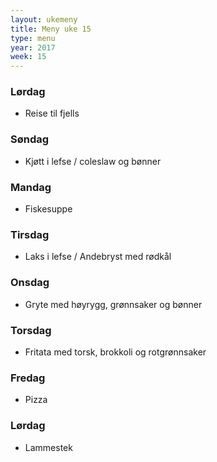 ```yaml
---
layout: ukemeny
title: Meny uke 15
type: menu
year: 2017
week: 15
---
```


### Lørdag

- Reise til fjells

### Søndag

- Kjøtt i lefse / coleslaw og bønner

### Mandag

- Fiskesuppe

### Tirsdag

- Laks i lefse / Andebryst med rødkål

### Onsdag

- Gryte med høyrygg, grønnsaker og bønner

### Torsdag

- Fritata med torsk, brokkoli og rotgrønnsaker

### Fredag

- Pizza

### Lørdag

- Lammestek

